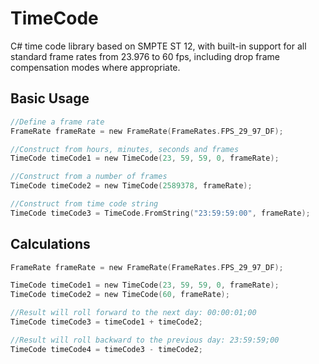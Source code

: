 # TimeCode
C# time code library based on SMPTE ST 12, with built-in support for all standard frame rates from 23.976 to 60 fps, including drop frame compensation modes where appropriate.

## Basic Usage

```c
//Define a frame rate
FrameRate frameRate = new FrameRate(FrameRates.FPS_29_97_DF);

//Construct from hours, minutes, seconds and frames
TimeCode timeCode1 = new TimeCode(23, 59, 59, 0, frameRate);

//Construct from a number of frames
TimeCode timeCode2 = new TimeCode(2589378, frameRate);

//Construct from time code string
TimeCode timeCode3 = TimeCode.FromString("23:59:59:00", frameRate);
```

## Calculations
```c
FrameRate frameRate = new FrameRate(FrameRates.FPS_29_97_DF);

TimeCode timeCode1 = new TimeCode(23, 59, 59, 0, frameRate);            
TimeCode timeCode2 = new TimeCode(60, frameRate);

//Result will roll forward to the next day: 00:00:01;00
TimeCode timeCode3 = timeCode1 + timeCode2;

//Result will roll backward to the previous day: 23:59:59;00
TimeCode timeCode4 = timeCode3 - timeCode2;
```
